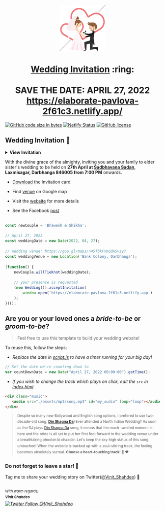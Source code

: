 
<p align="center"><a href="https://elaborate-pavlova-2f61c3.netlify.app/"><img src="./assets/wedding.gif" width="150px" height="150px"/></a></p>
<h1 align="center"><a href="https://elaborate-pavlova-2f61c3.netlify.app/">Wedding Invitation</a> :ring: <br> <br> SAVE THE DATE: APRIL 27, 2022 <br> <a href="https://elaborate-pavlova-2f61c3.netlify.app/">https://elaborate-pavlova-2f61c3.netlify.app/</a></h1>

[![GitHub code size in bytes](https://img.shields.io/github/languages/code-size/vinitshahdeo/Wedding-Invitation?logo=github)](https://elaborate-pavlova-2f61c3.netlify.app/) [![Netlify Status](https://api.netlify.com/api/v1/badges/e945f101-f434-45e6-8c33-df855c6b2082/deploy-status)](https://app.netlify.com/sites/elaborate-pavlova-2f61c3/deploys) [![GitHub license](https://github.com/Bhawesh880/BhaweshRepository/blob/main/LICENSE)](https://github.com/vinitshahdeo/Wedding-Invitation)

## Wedding Invitation :ring:

<details>
  <summary><strong>View Invitation</strong></summary>
  <a href="https://elaborate-pavlova-2f61c3.netlify.app/"><img src="./assets/img/My Invitation(3).jpeg" /></a>
</details>

With the divine grace of the almighty,
inviting you and your family to elder sister's wedding to be held on **27th April at [Sadbhavana Sadan](https://goo.gl/maps/n45fbkFVKQdA5vzy7), Laxmisagar, Darbhanga 846005 from 7:00 PM** onwards.

- [Download](https://github.com/Bhawesh880/BhaweshRepository/blob/main/docs/Bhawesh%20%26%20Shikha.pdf) the Invitation card

- Find [venue](https://goo.gl/maps/n45fbkFVKQdA5vzy7) on Google map

- Visit the [website](https://elaborate-pavlova-2f61c3.netlify.app) for more details

- See the Facebook [post](https://www.facebook.com/vinit.shahdeo/posts/3521599654622390)

```js

const newCouple = 'Bhawesh & Shikha';

// April 27, 2022
const weddingDate = new Date(2022, 04, 27);

// Wedding venue: https://goo.gl/maps/n45fbkFVKQdA5vzy7
const weddingVenue = new Location('Bank Colony, Darbhanga');

(function() {
    newCouple.willTieKnot(weddingDate);

    // your presence is requested
    (new Wedding()).acceptInvitation(
        window.open('https://elaborate-pavlova-2f61c3.netlify.app')
    );
})();


```

## Are you or your loved ones a *bride-to-be* or *groom-to-be*? 
> Feel free to use this template to build your wedding website!

To reuse this, follow the steps:

- *Replace the date in [script.js](https://github.com/vinitshahdeo/Wedding-Invitation/blob/master/js/script.js#L29) to have a timer running for your big day!*

```js
// Set the date we're counting down to
var countDownDate = new Date("April 27, 2022 00:00:00").getTime();
```

- *If you wish to change the track which plays on click, edit the `src` in [index.html](https://github.com/vinitshahdeo/Wedding-Invitation/blob/760c4aa437115fc365f5cb86a4b428b0e292b5ba/index.html#L69)*

```html
<div class="music">
   <audio src="./assets/mp3/song.mp3" id="my_audio" loop="loop"></audio> 
</div>
```

> <sup>Despite so many new Bollywood and English song options, I prefered to use two-decade-old song, **[Din Shagna Da](https://youtu.be/X0MDALpV29s)**! Ever attended a North Indian Wedding? As soon as the DJ plays [Din Shagna Da](https://youtu.be/Mj4eK5YViCs) song, it means that the much-awaited moment is here and the bride is all set to put her first foot forward to the wedding venue under a breathtaking phoolon ki chaadar. Let's keep the sky-high status of this song untouched! When the website is backed up with a soul-stirring track, the feeling becomes absolutely surreal. **Choose a heart-touching track!** :musical_note: :heart: </sup>


### Do not forget to leave a star! :hugs:

Tag me to share your wedding story on Twitter([@Vinit_Shahdeo](https://twitter.com/Vinit_Shahdeo)) :yellow_heart:

<br><sup><i>With warm regards,<br>
**Vinit Shahdeo**<i></sup><br>
[![Twitter Follow @Vinit_Shahdeo](https://img.shields.io/twitter/follow/Vinit_Shahdeo?style=social)](https://twitter.com/Vinit_Shahdeo)
